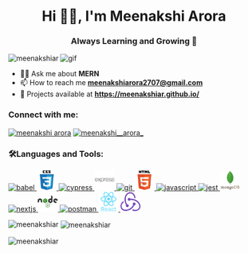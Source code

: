 <h1 align="center">Hi 👋🏻, I'm Meenakshi Arora</h1>
<h3 align="center">Always Learning and Growing 🚀</h3>
<img align="right" alt="gif" width="400" src="https://media.giphy.com/media/L1R1tvI9svkIWwpVYr/giphy.gif" />

<p align="left"> <img src="https://komarev.com/ghpvc/?username=meenakshiar&label=Profile%20views&color=0e75b6&style=flat" alt="meenakshiar" /> </p>

- 👩‍💻 Ask me about **MERN**
- 📫 How to reach me **meenakshiarora2707@gmail.com**
- 👾 Projects available at **https://meenakshiar.github.io/**

<h3 align="left">Connect with me:</h3>
<p align="left">
<a href="https://www.linkedin.com/in/meenakshi-arora-106683217/" target="blank"><img align="center" src="https://raw.githubusercontent.com/rahuldkjain/github-profile-readme-generator/master/src/images/icons/Social/linked-in-alt.svg" alt="meenakshi arora" height="30" width="40" /></a>
<a href="https://instagram.com/meenakshi__arora_" target="blank"><img align="center" src="https://raw.githubusercontent.com/rahuldkjain/github-profile-readme-generator/master/src/images/icons/Social/instagram.svg" alt="meenakshi__arora_" height="30" width="40" /></a>
</p>

<h3 align="left">🛠Languages and Tools:</h3>

  <a href="https://babeljs.io/" target="_blank" rel="noreferrer"> <img src="https://www.vectorlogo.zone/logos/babeljs/babeljs-icon.svg" alt="babel" width="40" height="40"/> </a> 
  <a href="https://www.w3schools.com/css/" target="_blank" rel="noreferrer"> <img src="https://raw.githubusercontent.com/devicons/devicon/master/icons/css3/css3-original-wordmark.svg" alt="css3" width="40" height="40"/> </a> 
  <a href="https://www.cypress.io" target="_blank" rel="noreferrer"> <img src="https://raw.githubusercontent.com/simple-icons/simple-icons/6e46ec1fc23b60c8fd0d2f2ff46db82e16dbd75f/icons/cypress.svg" alt="cypress" width="40" height="40"/> </a> 
  <a href="https://expressjs.com" target="_blank" rel="noreferrer"> <img src="https://raw.githubusercontent.com/devicons/devicon/master/icons/express/express-original-wordmark.svg" alt="express" width="40" height="40"/> </a> 
  <a href="https://git-scm.com/" target="_blank" rel="noreferrer"> <img src="https://www.vectorlogo.zone/logos/git-scm/git-scm-icon.svg" alt="git" width="40" height="40"/> </a> 
  <a href="https://www.w3.org/html/" target="_blank" rel="noreferrer"> <img src="https://raw.githubusercontent.com/devicons/devicon/master/icons/html5/html5-original-wordmark.svg" alt="html5" width="40" height="40"/> </a> 
  <a href="https://developer.mozilla.org/en-US/docs/Web/JavaScript" target="_blank" rel="noreferrer"> <img src="https://img.shields.io/badge/JavaScript-323330?style=for-the-badge&logo=javascript&logoColor=F7DF1E" alt="javascript" width="40" height="40"/> </a> 
  <a href="https://jestjs.io" target="_blank" rel="noreferrer"> <img src="https://www.vectorlogo.zone/logos/jestjsio/jestjsio-icon.svg" alt="jest" width="40" height="40"/> </a> 
  <a href="https://www.mongodb.com/" target="_blank" rel="noreferrer"> <img src="https://raw.githubusercontent.com/devicons/devicon/master/icons/mongodb/mongodb-original-wordmark.svg" alt="mongodb" width="40" height="40"/> </a> 
  <a href="https://nextjs.org/" target="_blank" rel="noreferrer"> <img src="https://cdn.worldvectorlogo.com/logos/nextjs-2.svg" alt="nextjs" width="40" height="40"/> </a> 
  <a href="https://nodejs.org" target="_blank" rel="noreferrer"> <img src="https://raw.githubusercontent.com/devicons/devicon/master/icons/nodejs/nodejs-original-wordmark.svg" alt="nodejs" width="40" height="40"/> </a> 
  <a href="https://postman.com" target="_blank" rel="noreferrer"> <img src="https://www.vectorlogo.zone/logos/getpostman/getpostman-icon.svg" alt="postman" width="40" height="40"/> </a> 
  <a href="https://reactjs.org/" target="_blank" rel="noreferrer"> <img src="https://raw.githubusercontent.com/devicons/devicon/master/icons/react/react-original-wordmark.svg" alt="react" width="40" height="40"/> </a> 
  <a href="https://redux.js.org" target="_blank" rel="noreferrer"> <img src="https://raw.githubusercontent.com/devicons/devicon/master/icons/redux/redux-original.svg" alt="redux" width="40" height="40"/> </a>

<p><img align="left" src="https://github-readme-stats.vercel.app/api/top-langs?username=meenakshiar&show_icons=true&locale=en&layout=compact" alt="meenakshiar" /></p>

<p>&nbsp;<img align="center" src="https://github-readme-stats.vercel.app/api?username=meenakshiar&show_icons=true&locale=en" alt="meenakshiar" /></p>

<p><img align="center" src="https://github-readme-streak-stats.herokuapp.com/?user=meenakshiar&" alt="meenakshiar" /></p>
